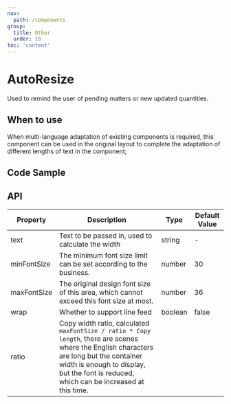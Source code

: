 ```yaml
---
nav:
  path: /components
group:
  title: Other
  order: 16
toc: 'content'
---
```


# AutoResize

<!-- <code src="../../docs/components/compatibility.tsx" inline="true"></code> -->

 Used to remind the user of pending matters or new updated quantities.

## When to use

When multi-language adaptation of existing components is required, this component can be used in the original layout to complete the adaptation of different lengths of text in the component;

## Code Sample

<code src="../../demo/pages/AutoResize/index"></code>

## API

| Property    | Description                                                                                                                                                                                                                          | Type    | Default Value |
| ----------- | ------------------------------------------------------------------------------------------------------------------------------------------------------------------------------------------------------------------------------------ | ------- | ------------- |
| text        | Text to be passed in, used to calculate the width                                                                                                                                                                                    | string  | -             |
| minFontSize | The minimum font size limit can be set according to the business.                                                                                                                                                                    | number  | 30            |
| maxFontSize | The original design font size of this area, which cannot exceed this font size at most.                                                                                                                                              | number  | 36            |
| wrap        | Whether to support line feed                                                                                                                                                                                                         | boolean | false         |
| ratio       | Copy width ratio, calculated `maxFontSize / ratio * Copy length`, there are scenes where the English characters are long but the container width is enough to display, but the font is reduced, which can be increased at this time. |
